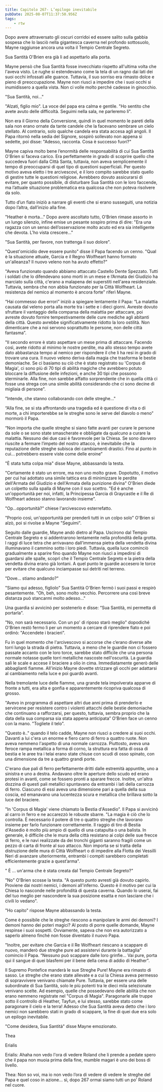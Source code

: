 ```yaml
---
title: Capitolo 267- L’epilogo inevitabile
pubDate: 2025-08-07T11:37:50.956Z
tags:
    - rtw
---
```







Dopo avere attraversato gli oscuri corridoi ed essere salito sulla gabbia sospesa che lo lasciò nella gigantesca caverna nel profondo sottosuolo, Mayne raggiunse ancora una volta il Tempio Centrale Segreto.


Sua Santità O'Brien era già lì ad aspettarlo alla porta.


Mayne pensò che Sua Santità fosse invecchiato rispetto all'ultima volta che l'aveva visto. Le rughe si estendevano come la tela di un ragno dai lati dei suoi occhi infossati alle guance. Tuttavia, il suo sorriso era rimasto dolce e pieno di preoccupazione. Mayne non riuscì a impedire che i suoi occhi si inumidissero a quella vista. Non ci volle molto perché cadesse in ginocchio.


"Sua Santità, noi..."


"Alzati, figlio mio". La voce del papa era calma e gentile. "Ho sentito che avete avuto delle difficoltà. Seguimi nella sala, ne parleremo lì".


Non era il Giorno della Conversione, quindi in quel momento le pareti della sala non erano ornate da tante candele che la facevano sembrare un cielo stellato. Al contrario, solo qualche candela era stata accesa agli angoli. Il Papa ritornò nella sedia del Signore, sospirò sollevato non appena si sedette, poi disse: "Adesso, racconta. Cosa è successo fuori?"


Mayne capiva molto bene l’enormità delle responsabilità di cui Sua Santità O'Brien si faceva carico. Era perfettamente in grado di scoprire quello che succedeva fuori dalla Città Santa, tuttavia, non aveva semplicemente il tempo di preoccuparsi di quel tipo di questioni superficiali. Per questo motivo aveva eletto i tre arcivescovi, e il loro compito sarebbe stato quello di gestire tutte le questioni religiose. Avrebbero dovuto assicurarsi di evitare, per quanto possibile, di disturbare Sua Santità con le loro faccende, ma l’attuale situazione problematica era qualcosa che non poteva risolvere da solo.


Tutto d’un fiato iniziò a narrare gli eventi che si erano susseguiti, una notizia dopo l’altra, dall’inizio alla fine.


"Heather è morta..." Dopo avere ascoltato tutto, O'Brien rimase assorto in un lungo silenzio, infine emise un pesante sospiro prima di dire: "Era una ragazza con un senso dell’osservazione molto acuto ed era sia intelligente che devota. L'ho vista crescere…"


"Sua Santità, per favore, non trattenga il suo dolore".


"Quest'omicidio deve essere punito" disse il Papa facendo un cenno. "Qual è la situazione attuale, Garcia e il Regno Wolfheart hanno formato un'alleanza? Il nuovo  veleno non ha avuto effetto?"


"Aveva funzionato quando abbiamo attaccato Castello Dente Spezzato. Tutti i soldati che lo difendevano sono morti in un mese e l’Armata dei Giudizio ha marciato sulla città, c'erano a malapena dei superstiti nell'area residenziale. Tuttavia, sembra che non abbia funzionato per la Città Wolfheart. La resistenza del nemico al momento è ancora forte" riferì Mayne.


“Hai commesso due errori” iniziò a spiegare lentamente il Papa: “La malattia causata dal veleno porta alla morte tra i sette e i dieci giorni. Avreste dovuto sfruttare il vantaggio della comparsa della malattia per attaccare, poi avreste dovuto fornire tempestivamente delle cure mediche agli abitanti della città. Questo avrebbe significativamente ridotto la loro ostilità. Non dimenticare che a noi servono soprattutto le persone, non delle città fantasma”.


"Il secondo errore è stato aspettare un mese prima di attaccare. Facendo così, avete ridotto al minimo le nostre perdite, ma allo stesso tempo avete dato abbastanza tempo al nemico per rispondere il che li ha resi in grado di trovare una cura. Il nuovo veleno deriva dalla magia che trasforma le bestie demoniache. Se ci basiamo su ciò che è stato registrato su 'Corpus di Magia', ci sono più di 70 tipi di abilità magiche che avrebbero potuto bloccare la diffusione delle infezioni, e anche 30 tipi che possono sterminarle. Alla fine, non sarebbe affatto sorprendente che in quella città ci fosse una strega con una simile abilità considerando che ci sono decine di migliaia di persone".


"Intende, che stanno collaborando con delle streghe..."


“Alla fine, se si sta affrontando una tragedia ed è questione di vita o di morte, a chi importerebbe se le streghe sono le serve del diavolo o meno” mormorò il Papa.


“Non importa che quelle streghe si siano fatte avanti per curare le persone da sole o se sono state smascherate e obbligate da qualcuno a curare la malattia. Nessuno dei due casi è favorevole per la Chiesa. Se sono davvero riuscite a fermare l’impeto del nostro attacco, è inevitabile che la reputazione delle streghe subisca dei cambiamenti drastici. Fino al punto in cui… potrebbero essere viste come delle eroine”


"È stata tutta colpa mia" disse Mayne, abbassando la testa.


"Certamente è stato un errore, ma non uno molto grave. Dopotutto, il motivo per cui hai adottato una simile tattica era di minimizzare le perdite dell'Armata del Giudizio e dell'Armata della punizione divina" O'Brien diede un colpetto sulla spalla di Mayne con il suo scettro. "Ed è anche un'opportunità per noi, infatti, la Principessa Garcia di Graycastle e il Re di Wolfheart adesso stanno lavorando insieme".


"Op…opportunità?" chiese l'arcivescovo esterrefatto.


"Proprio così, un'opportunità per prenderli tutti in un colpo solo" O'Brien si alzò, poi si rivolse a Mayne "Seguimi".


Seguito dalle guardie, Mayne andò dietro al Papa. Uscirono dal Tempio Centrale Segreto e si addentrarono lentamente nella profondità della grotta. I raggi di luce tetra che arrivavano dall’immensa pietra della vendetta divina illuminavano il cammino sotto i loro piedi. Tuttavia, quella luce cominciò gradualmente a sparire fino quando Mayne non riuscì a impedirsi di guardarsi alle spalle, scoprì che il Tempio Centrale Segreto e la pietra della vendetta divina erano già lontani. A quel punto le guardie accesero le torce per evitare che qualcuno inciampasse sui detriti nel terreno.


"Dove... stiamo andando?"


"Siamo qui adesso, figliolo" Sua Santità O'Brien fermò i suoi passi e respirò pesantemente. "Oh, beh, sono molto vecchio. Percorrere una così breve distanza può stancarmi molto adesso..."


Una guardia si avvicinò per sostenerlo e disse: “Sua Santità, mi permetta di portarla".


"No, non sarà necessario. Con un po' di riposo starò meglio" dopodiché O'Brien restò fermo lì per un momento a cercare di riprendere fiato e poi ordinò: "Accendete i bracieri".


Fu in quel momento che l'arcivescovo si accorse che c’erano diverse alte torri lungo la strada di pietra. Tuttavia, a meno che le guardie non ci fossero passate accanto con le loro torce, sarebbe stato difficile che una persona normale notasse quelle torri metalliche nascoste nell'oscurità. La guardia salì le scale e accese il braciere a olio in cima. Immediatamente generò delle abbaglianti fiamme. All'inizio Mayne dovette strizzare gli occhi per adattarsi al cambiamento nella luce e poi guardò avanti.


Nella tremolante luce delle fiamme, una grande tela impolverata apparve di fronte a tutti, era alta e gonfia e apparentemente ricopriva qualcosa di grosso.


"Avevo in programma di aspettare altri due anni prima di prenderlo e servircene per resistere contro i violenti attacchi delle bestie demoniache che continuano a rafforzarsi, per questo, tuttavia, sembra proprio che la data della sua comparsa sia stata appena anticipata” O'Brien face un cenno con la mano. "Togliete il telo".


"Questo è.." quando il telo cadde, Mayne non riuscì a credere ai suoi occhi. Davanti a lui c'era un enorme e fiero carro di ferro a quattro ruote. Non aveva nemmeno l'aspetto di una normale carrozza. Piuttosto, aveva una feroce rampa metallica a forma di corno, la struttura era fatta di ossa di bestia e le aree tra i telai erano state chiuse con scudi di osso spinato, con una dimensione da tre a quattro grandi porte.


C'erano due pali di ferro perfettamente dritti dalle estremità appuntite, uno a sinistra e uno a destra. Andavano oltre le aperture dello scudo ed erano protesi in avanti, come se fossero pronti a sparare frecce. Inoltre, un'altra dozzina di questi pali metallici spuntavano da entrambi i lati della carrozza di ferro. Ciascuno di essi aveva una dimensione pari a quella della sua coscia, ed emanavano una lucentezza scura e metallica che brillava sotto la luce del braciere.


"In 'Corpus di Magia' viene chiamato la Bestia d'Assedio". Il Papa si avvicinò al carro in ferro e ne accarezzò le robuste sbarre. "La magia è ciò che lo controlla. È necessario il potere di tre o quattro streghe che lavorano insieme per farlo funzionare correttamente. Il raggio di tiro di Bestia d'Assedio è molto più ampio di quello di una catapulta o una balista. In generale, è difficile che le mura della città resistano ai colpi delle sue frecce di ferro, e le navi realizzate da dei tronchi giganti saranno fragili come un pezzo di carta di fronte al suo attacco. Non importa se si tratta della distruzione delle mura di Città Wolfheart o di impedire alla Flotta dei Vessilli Neri di avanzare ulteriormente, entrambi i compiti sarebbero completati efficientemente grazie a quest’arma".


" È ... un'arma che è stata creata dal Tempio Centrale Segreto?"


"No" O'Brien scosse la testa. "A questo punto avresti già dovuto capirlo. Proviene dai nostri nemici, i demoni all'inferno. Questo è il motivo per cui la Chiesa lo nasconde nelle profondità di questa caverna. Quando lo userai, fai del tuo meglio per nascondere la sua posizione esatta e non lasciare che i civili lo vedano".


"Ho capito" rispose Mayne abbassando la testa.


Come è possibile che le streghe riescono a manipolare le armi dei demoni? I demoni hanno dei poteri magici? Al posto di porre quelle domande, Mayne respinse i suoi sospetti. Ovviamente, sapeva che non era autorizzato a saperlo almeno finché non fosse diventato il nuovo Papa.


"Inoltre, per evitare che Garcia e il Re Wolfheart riescano a scappare di nuovo, manderò due streghe pure ad assistervi durante la battaglia” comincio il Papa.  “Nessuno può scappare dalle loro grinfie... Vai pure, porta qui il sangue di quei blasfemi per il bene della cena di addio di Heather".


Il Supremo Pontefice manderà le sue Streghe Pure! Mayne era rimasto di sasso. Le streghe che erano state allevate e a cui la Chiesa aveva permesso di sopravvivere venivano chiamate Pure. Tuttavia, per essere una delle subordinate di Sua Santità, solo le più potenti tra le dieci mila selezionate venivano scelte. Ad esempio, quelle che possedevano delle abilità che non erano nemmeno registrate nel "Corpus di Magia". Paragonarle alle truppe sotto il controllo di Heather, Tayfun, e lui stesso, sarebbe stato come paragonare il cielo e la terra! Adesso che Sua Santità aveva detto che i loro nemici non sarebbero stati in grado di scappare, la fine di quei due era solo un epilogo inevitabile.


"Come desidera, Sua Santità" disse Mayne emozionato.




Thea 


Erialis


Erialis: Ahaha non vedo l'ora di vedere Roland che li prende a pedate spero che il papa non muoia prima della fine, mumble magari è uno dei boss di livello. 


Thea: Non so voi, ma io non vedo l’ora di vedere di vedere le streghe del Papa e quel coso in azione… sì, dopo 267 ormai siamo tutti un po’ Roland nel cuore. 
                                


                                



